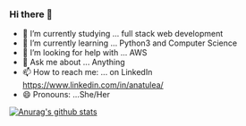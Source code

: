 ### Hi there 👋

- 🔭 I’m currently studying ... full stack web development
- 🌱 I’m currently learning ... Python3 and Computer Science
- 🤔 I’m looking for help with ... AWS
- 💬 Ask me about ... Anything
- 📫 How to reach me: ... on LinkedIn https://www.linkedin.com/in/anatulea/
- 😄 Pronouns: ...She/Her


[![Anurag's github stats](https://github-readme-stats.vercel.app/api?username=anatulea)](https://github.com/anuraghazra/github-readme-stats)
